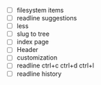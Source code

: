 - [ ] filesystem items
- [ ] readline suggestions
- [ ] less
- [ ] slug to tree
- [ ] index page
- [ ] Header
- [ ] customization
- [ ] readline ctrl+c ctrl+d ctrl+l
- [ ] readline history